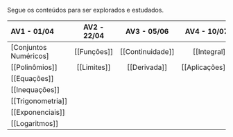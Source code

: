 Segue os conteúdos para ser explorados e estudados.


| AV1 - 01/04             | AV2 - 22/04 |   AV3 - 05/06    |   AV4 - 10/07   |
| :---------------------- | :---------: | :--------------: | --------------: |
| [Conjuntos Numéricos]   | [[Funções]] | [[Continuidade]] |    [[Integral]] |
| [[Polinômios]]          | [[Limites]] |   [[Derivada]]   |  [[Aplicações]] |
| [[Equações]]            |             |                  |                 |
| [[Inequações]]          |             |                  |                 |
| [[Trigonometria]]       |             |                  |                 |
| [[Exponenciais]]        |             |                  |                 |
| [[Logaritmos]]          |             |                  |                 |

